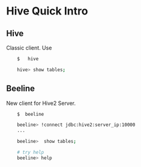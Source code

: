 # Hive Quick Intro

## Hive 
Classic client.
Use 
```bash
    $   hive

    hive> show tables;

```


## Beeline
New client for Hive2 Server.

```bash
    $  beeline

    beeline> !connect jdbc:hive2:server_ip:10000
    ...

    beeline>  show tables;

    # try help
    beeline> help


```